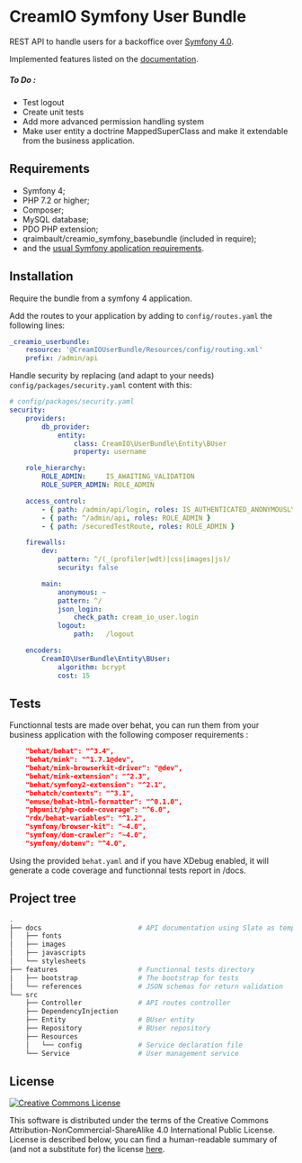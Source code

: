 # CreamIO Symfony User Bundle

REST API to handle users for a backoffice over [Symfony 4.0][3].

Implemented features listed on the [documentation][4].

##### To Do :

- Test logout
- Create unit tests
- Add more advanced permission handling system
- Make user entity a doctrine MappedSuperClass and make it extendable from the business application.


Requirements
------------

  * Symfony 4;
  * PHP 7.2 or higher;
  * Composer;
  * MySQL database;
  * PDO PHP extension;
  * qraimbault/creamio_symfony_basebundle (included in require);
  * and the [usual Symfony application requirements][1].
  
Installation
------------

Require the bundle from a symfony 4 application.

Add the routes to your application by adding to `config/routes.yaml` the following lines:

```yaml
_creamio_userbundle:
    resource: '@CreamIOUserBundle/Resources/config/routing.xml'
    prefix: /admin/api
```

Handle security by replacing (and adapt to your needs) `config/packages/security.yaml` content with this:
```yaml
# config/packages/security.yaml
security:
    providers:
        db_provider:
            entity:
                class: CreamIO\UserBundle\Entity\BUser
                property: username

    role_hierarchy:
        ROLE_ADMIN:     IS_AWAITING_VALIDATION
        ROLE_SUPER_ADMIN: ROLE_ADMIN

    access_control:
        - { path: /admin/api/login, roles: IS_AUTHENTICATED_ANONYMOUSLY }
        - { path: ^/admin/api, roles: ROLE_ADMIN }
        - { path: /securedTestRoute, roles: ROLE_ADMIN }

    firewalls:
        dev:
            pattern: ^/(_(profiler|wdt)|css|images|js)/
            security: false

        main:
            anonymous: ~
            pattern: ^/
            json_login:
                check_path: cream_io_user.login
            logout:
                path:   /logout

    encoders:
        CreamIO\UserBundle\Entity\BUser:
            algorithm: bcrypt
            cost: 15
```

Tests
------------

Functionnal tests are made over behat, you can run them from your business application with the following composer requirements :

```json
    "behat/behat": "^3.4",
    "behat/mink": "^1.7.1@dev",
    "behat/mink-browserkit-driver": "@dev",
    "behat/mink-extension": "^2.3",
    "behat/symfony2-extension": "^2.1",
    "behatch/contexts": "^3.1",
    "emuse/behat-html-formatter": "^0.1.0",
    "phpunit/php-code-coverage": "^6.0",
    "rdx/behat-variables": "^1.2",
    "symfony/browser-kit": "~4.0",
    "symfony/dom-crawler": "~4.0",
    "symfony/dotenv": "^4.0",
```

Using the provided `behat.yaml` and if you have XDebug enabled, it will generate a code coverage and functionnal tests report in /docs.


Project tree
-----

```bash
.
├── docs                        # API documentation using Slate as template
│   ├── fonts
│   ├── images
│   ├── javascripts
│   └── stylesheets
├── features                    # Functionnal tests directory
│   ├── bootstrap               # The bootstrap for tests
│   └── references              # JSON schemas for return validation
└── src
    ├── Controller              # API routes controller
    ├── DependencyInjection
    ├── Entity                  # BUser entity
    ├── Repository              # BUser repository
    ├── Resources
    │   └── config              # Service declaration file
    └── Service                 # User management service
```

License
-------
[![Creative Commons License](https://i.creativecommons.org/l/by-nc-sa/4.0/88x31.png)](http://creativecommons.org/licenses/by-nc-sa/4.0/)

This software is distributed under the terms of the Creative Commons Attribution-NonCommercial-ShareAlike 4.0 International Public License. License is described below, you can find a human-readable summary of (and not a substitute for) the license [here](http://creativecommons.org/licenses/by-nc-sa/4.0/).

[1]: https://symfony.com/doc/current/reference/requirements.html
[2]: https://symfony.com/doc/current/cookbook/configuration/web_server_configuration.html
[3]: https://symfony.com/
[4]: https://cream-io.github.io/symfony_userbundle/